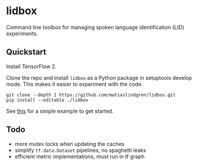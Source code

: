 # lidbox

Command line toolbox for managing spoken language identification (LID) experiments.

## Quickstart

Install TensorFlow 2.

Clone the repo and install `lidbox` as a Python package in setuptools develop mode.
This makes it easier to experiment with the code.
```
git clone --depth 1 https://github.com/matiaslindgren/lidbox.git
pip install --editable ./lidbox
```

See [this](./examples/common-voice) for a simple example to get started.

## Todo

* more mutex locks when updating the caches
* simplify `tf.data.Dataset` pipelines, no spaghetti leaks
* efficient metric implementations, must run in tf graph
